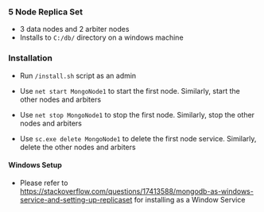 ### 5 Node Replica Set

* 3 data nodes and 2 arbiter nodes
* Installs to `C:/db/` directory on a windows machine

### Installation

* Run `/install.sh` script as an admin

* Use `net start MongoNode1` to start the first node. Similarly, start the other nodes and arbiters

* Use `net stop MongoNode1` to stop the first node. Similarly, stop the other nodes and arbiters

* Use `sc.exe delete MongoNode1` to delete the first node service.  Similarly, delete the other nodes and arbiters

#### Windows Setup 
 * Please refer to https://stackoverflow.com/questions/17413588/mongodb-as-windows-service-and-setting-up-replicaset for installing as a Window Service